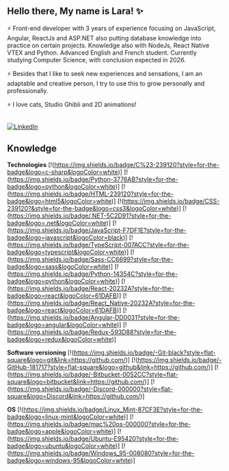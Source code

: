 ## Hello there, My name is Lara! ✨

⚡ Front-end developer with 3 years of experience focusing on JavaScript, Angular, ReactJs and ASP.NET also putting database knowledge into practice on certain projects. Knowledge also with NodeJs, React Native VTEX and Python. Advanced English and French student. Currently studying Computer Science, with conclusion expected in 2026. 

⚡ Besides that I like to seek new experiences and sensations, I am an adaptable and creative person, I try to use this to grow personally and professionally. 

⚡ I love cats, Studio Ghibli and 2D animations! 

##
###
[![LinkedIn](https://img.shields.io/static/v1?label=LinkedIn&message=%20&color=grey&logo=LinkedIn&style=flat-square&logoColor=white)](https://www.linkedin.com/in/laralindsay0029)


## Knowledge

**Technologies**
[!(https://img.shields.io/badge/C%23-239120?style=for-the-badge&logo=c-sharp&logoColor=white)]
[!(https://img.shields.io/badge/Python-3776AB?style=for-the-badge&logo=python&logoColor=white)]
[!(https://img.shields.io/badge/HTML-239120?style=for-the-badge&logo=html5&logoColor=white)]
[!(https://img.shields.io/badge/CSS-239120?&style=for-the-badge&logo=css3&logoColor=white)]
[!(https://img.shields.io/badge/.NET-5C2D91?style=for-the-badge&logo=.net&logoColor=white)]
[!(https://img.shields.io/badge/JavaScript-F7DF1E?style=for-the-badge&logo=javascript&logoColor=black)]
[!(https://img.shields.io/badge/TypeScript-007ACC?style=for-the-badge&logo=typescript&logoColor=white)]
[!(https://img.shields.io/badge/Sass-CC6699?style=for-the-badge&logo=sass&logoColor=white)]
[!(https://img.shields.io/badge/Python-14354C?style=for-the-badge&logo=python&logoColor=white)]
[!(https://img.shields.io/badge/React-20232A?style=for-the-badge&logo=react&logoColor=61DAFB)]
[!(https://img.shields.io/badge/React_Native-20232A?style=for-the-badge&logo=react&logoColor=61DAFB)]
[!(https://img.shields.io/badge/Angular-DD0031?style=for-the-badge&logo=angular&logoColor=white)]
[!(https://img.shields.io/badge/Redux-593D88?style=for-the-badge&logo=redux&logoColor=white)]


**Software versioning**
[!(https://img.shields.io/badge/-Git-black?style=flat-square&logo=git&link=https://github.com/)]
[!(https://img.shields.io/badge/-GitHub-181717?style=flat-square&logo=github&link=https://github.com/)]
[!(https://img.shields.io/badge/-Bitbucket-0052CC?style=flat-square&logo=bitbucket&link=https://github.com/)]
[!(https://img.shields.io/badge/-Discord-000000?style=flat-square&logo=Discord&link=https://github.com/)]


**OS**
[!(https://img.shields.io/badge/Linux_Mint-87CF3E?style=for-the-badge&logo=linux-mint&logoColor=white)]
[!(https://img.shields.io/badge/mac%20os-000000?style=for-the-badge&logo=apple&logoColor=white)]
[!(https://img.shields.io/badge/Ubuntu-E95420?style=for-the-badge&logo=ubuntu&logoColor=white)]
[!(https://img.shields.io/badge/Windows_95-008080?style=for-the-badge&logo=windows-95&logoColor=white)]